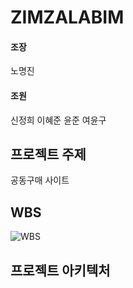 # ZIMZALABIM
#### 조장
노명진
#### 조원
신정희
이혜준
윤준
여윤구

## 프로젝트 주제
공동구매 사이트

## WBS
![WBS](https://github.com/jhee10101/ZIMZALABIM/blob/master/ZIMZALABIM/document/image/WBS.PNG?raw=true)

## 프로젝트 아키텍처



